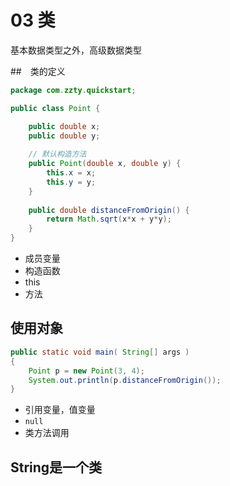 # 03 类

基本数据类型之外，高级数据类型

##　类的定义
```java
package com.zzty.quickstart;

public class Point {

	public double x;
	public double y;
	
	// 默认构造方法
	public Point(double x, double y) {
		this.x = x;
		this.y = y;
	}
	
	public double distanceFromOrigin() {
		return Math.sqrt(x*x + y*y);
	}
}
```

* 成员变量
* 构造函数
* this
* 方法

## 使用对象

```java
public static void main( String[] args )
{
    Point p = new Point(3, 4);
    System.out.println(p.distanceFromOrigin());
}
```

* 引用变量，值变量
* `null`
* 类方法调用

## String是一个类
